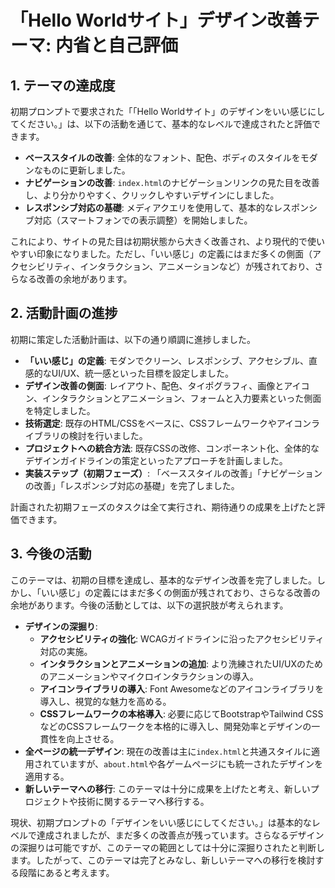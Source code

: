# 「Hello Worldサイト」デザイン改善テーマ: 内省と自己評価

## 1. テーマの達成度

初期プロンプトで要求された「「Hello Worldサイト」のデザインをいい感じにしてください。」は、以下の活動を通じて、基本的なレベルで達成されたと評価できます。

- **ベーススタイルの改善**: 全体的なフォント、配色、ボディのスタイルをモダンなものに更新しました。
- **ナビゲーションの改善**: `index.html`のナビゲーションリンクの見た目を改善し、より分かりやすく、クリックしやすいデザインにしました。
- **レスポンシブ対応の基礎**: メディアクエリを使用して、基本的なレスポンシブ対応（スマートフォンでの表示調整）を開始しました。

これにより、サイトの見た目は初期状態から大きく改善され、より現代的で使いやすい印象になりました。ただし、「いい感じ」の定義にはまだ多くの側面（アクセシビリティ、インタラクション、アニメーションなど）が残されており、さらなる改善の余地があります。

## 2. 活動計画の進捗

初期に策定した活動計画は、以下の通り順調に進捗しました。

- **「いい感じ」の定義**: モダンでクリーン、レスポンシブ、アクセシブル、直感的なUI/UX、統一感といった目標を設定しました。
- **デザイン改善の側面**: レイアウト、配色、タイポグラフィ、画像とアイコン、インタラクションとアニメーション、フォームと入力要素といった側面を特定しました。
- **技術選定**: 既存のHTML/CSSをベースに、CSSフレームワークやアイコンライブラリの検討を行いました。
- **プロジェクトへの統合方法**: 既存CSSの改修、コンポーネント化、全体的なデザインガイドラインの策定といったアプローチを計画しました。
- **実装ステップ（初期フェーズ）**: 「ベーススタイルの改善」「ナビゲーションの改善」「レスポンシブ対応の基礎」を完了しました。

計画された初期フェーズのタスクは全て実行され、期待通りの成果を上げたと評価できます。

## 3. 今後の活動

このテーマは、初期の目標を達成し、基本的なデザイン改善を完了しました。しかし、「いい感じ」の定義にはまだ多くの側面が残されており、さらなる改善の余地があります。今後の活動としては、以下の選択肢が考えられます。

- **デザインの深掘り**: 
  - **アクセシビリティの強化**: WCAGガイドラインに沿ったアクセシビリティ対応の実施。
  - **インタラクションとアニメーションの追加**: より洗練されたUI/UXのためのアニメーションやマイクロインタラクションの導入。
  - **アイコンライブラリの導入**: Font Awesomeなどのアイコンライブラリを導入し、視覚的な魅力を高める。
  - **CSSフレームワークの本格導入**: 必要に応じてBootstrapやTailwind CSSなどのCSSフレームワークを本格的に導入し、開発効率とデザインの一貫性を向上させる。
- **全ページの統一デザイン**: 現在の改善は主に`index.html`と共通スタイルに適用されていますが、`about.html`や各ゲームページにも統一されたデザインを適用する。
- **新しいテーマへの移行**: このテーマは十分に成果を上げたと考え、新しいプロジェクトや技術に関するテーマへ移行する。

現状、初期プロンプトの「デザインをいい感じにしてください。」は基本的なレベルで達成されましたが、まだ多くの改善点が残っています。さらなるデザインの深掘りは可能ですが、このテーマの範囲としては十分に深掘りされたと判断します。したがって、このテーマは完了とみなし、新しいテーマへの移行を検討する段階にあると考えます。

